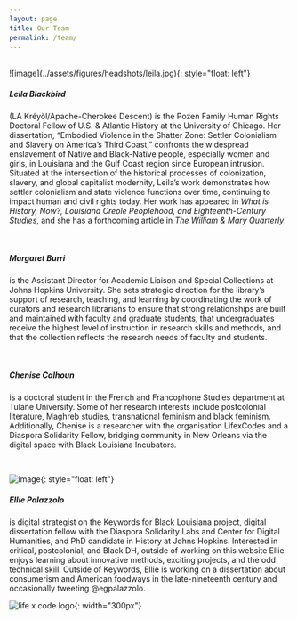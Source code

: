 ```yaml
---
layout: page
title: Our Team
permalink: /team/
---
```

<!-- Introductory matter describing our team structure etc. -->
<br>
![image](../assets/figures/headshots/leila.jpg){: style="float: left"}

##### Leila Blackbird
(LA Kréyòl/Apache-Cherokee Descent) is the Pozen Family Human Rights Doctoral Fellow of U.S. & Atlantic History at the University of Chicago. Her dissertation, “Embodied Violence in the Shatter Zone: Settler Colonialism and Slavery on America’s Third Coast,” confronts the widespread enslavement of Native and Black-Native people, especially women and girls, in Louisiana and the Gulf Coast region since European intrusion. Situated at the intersection of the historical processes of colonization, slavery, and global capitalist modernity, Leila’s work demonstrates how settler colonialism and state violence functions over time, continuing to impact human and civil rights today. Her work has appeared in *What is History, Now?, Louisiana Creole Peoplehood, and Eighteenth-Century Studies*, and she has a forthcoming article in *The William & Mary Quarterly*.

<br>

##### Margaret Burri  
is the Assistant Director for Academic Liaison and Special Collections at Johns Hopkins University. She sets strategic direction for the library’s support of research, teaching, and learning by coordinating the work of curators and research librarians to ensure that strong relationships are built and maintained with faculty and graduate students, that undergraduates receive the highest level of instruction in research skills and methods, and that the collection reflects the research needs of faculty and students.

<br>

##### Chenise Calhoun  
is a doctoral student in the French and Francophone Studies department at Tulane University. Some of her research interests include postcolonial literature, Maghreb studies, transnational feminism and black feminism. Additionally, Chenise is a researcher with the organisation LifexCodes and a Diaspora Solidarity Fellow, bridging community in New Orleans via the digital space with Black Louisiana Incubators.

<br>

![image](../assets/figures/headshots/ellie.jpg){: style="float: left"}


##### Ellie Palazzolo  
is digital strategist on the Keywords for Black Louisiana project, digital dissertation fellow with the Diaspora Solidarity Labs and Center for Digital Humanities, and PhD candidate in History at Johns Hopkins. Interested in critical, postcolonial, and Black DH, outside of working on this website Ellie enjoys learning about innovative methods, exciting projects, and the odd technical skill. Outside of Keywords, Ellie is working on a dissertation about consumerism and American foodways in the late-nineteenth century and occasionally tweeting @egpalazzolo.



![life x code logo](../assets/figures/poultry+vendor.png){: width="300px"}

